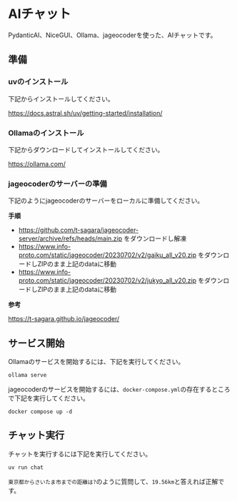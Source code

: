 # AIチャット

PydanticAI、NiceGUI、Ollama、jageocoderを使った、AIチャットです。

## 準備

### uvのインストール

下記からインストールしてください。

https://docs.astral.sh/uv/getting-started/installation/

### Ollamaのインストール

下記からダウンロードしてインストールしてください。

https://ollama.com/

### jageocoderのサーバーの準備

下記のようにjageocoderのサーバーをローカルに準備してください。

**手順**

* https://github.com/t-sagara/jageocoder-server/archive/refs/heads/main.zip をダウンロードし解凍
* https://www.info-proto.com/static/jageocoder/20230702/v2/gaiku_all_v20.zip をダウンロードしZIPのまま上記のdataに移動
* https://www.info-proto.com/static/jageocoder/20230702/v2/jukyo_all_v20.zip をダウンロードしZIPのまま上記のdataに移動

**参考**

https://t-sagara.github.io/jageocoder/

## サービス開始

Ollamaのサービスを開始するには、下記を実行してください。

```
ollama serve
```

jageocoderのサービスを開始するには、`docker-compose.yml`の存在するところで下記を実行してください。

```
docker compose up -d
```

## チャット実行

チャットを実行するには下記を実行してください。

```
uv run chat
```

`東京都からさいたま市までの距離は?`のように質問して、`19.56km`と答えれば正解です。
